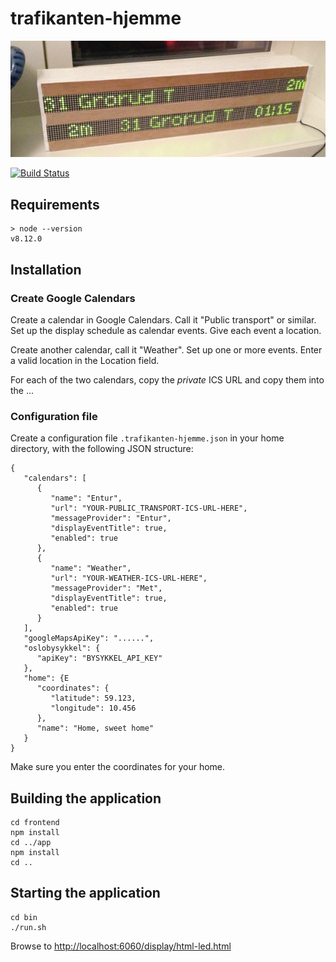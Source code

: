 # trafikanten-hjemme

![Photo](trafikanten-hjemme-liten.png)

[![Build Status](https://travis-ci.org/vramdal/trafikanten-hjemme.svg?branch=dev)](https://travis-ci.org/vramdal/trafikanten-hjemme)

## Requirements

```
> node --version
v8.12.0
```



## Installation
### Create Google Calendars
Create a calendar in Google Calendars. Call it "Public transport" or similar. 
Set up the display schedule as calendar events. Give each event a location.

Create another calendar, call it "Weather". Set up one or more events. Enter a valid location in the Location field. 

For each of the two calendars, copy the _private_ ICS URL and copy them into the ...

### Configuration file
Create a configuration file `.trafikanten-hjemme.json` in your home directory, with the following JSON structure:

```
{
   "calendars": [
      {
         "name": "Entur",
         "url": "YOUR-PUBLIC_TRANSPORT-ICS-URL-HERE",
         "messageProvider": "Entur",
         "displayEventTitle": true,
         "enabled": true
      },
      {
         "name": "Weather",
         "url": "YOUR-WEATHER-ICS-URL-HERE",
         "messageProvider": "Met",
         "displayEventTitle": true,
         "enabled": true
      }
   ],
   "googleMapsApiKey": "......",
   "oslobysykkel": {
      "apiKey": "BYSYKKEL_API_KEY"
   },
   "home": {E
      "coordinates": {
         "latitude": 59.123,
         "longitude": 10.456
      },
      "name": "Home, sweet home"
   }
}
```

Make sure you enter the coordinates for your home.

## Building the application
```
cd frontend
npm install
cd ../app
npm install
cd ..
```

## Starting the application
```
cd bin
./run.sh
```

Browse to [http://localhost:6060/display/html-led.html](http://localhost:6060/display/html-led.html)